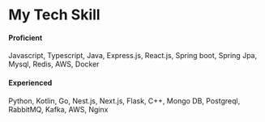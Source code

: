 # My Tech Skill
#### Proficient
Javascript, Typescript, Java, Express.js, React.js, Spring boot, Spring Jpa, Mysql, Redis, AWS, Docker

#### Experienced
Python, Kotlin, Go, Nest.js, Next.js, Flask, C++, Mongo DB, Postgreql, RabbitMQ, Kafka, AWS, Nginx
